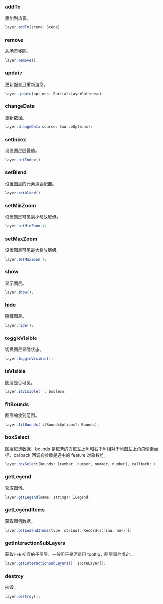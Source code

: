 ### addTo

添加到场景。

```js
layer.addTo(scene: Scene);
```

### remove

从场景移除。

```js
layer.remove();
```

### update

更新配置且重新渲染。

```js
layer.update(options: Partial<LayerOptions>);
```

### changeData

更新数据。

```js
layer.changeData(source: SourceOptions);
```

### setIndex

设置图层层叠值。

```js
layer.setIndex();
```

### setBlend

设置图层的元素混合配置。

```js
layer.setBlend();
```

### setMinZoom

设置图层可见最小缩放层级。

```js
layer.setMinZoom();
```

### setMaxZoom

设置图层可见最大缩放层级。

```js
layer.setMaxZoom();
```

### show

显示图层。

```js
layer.show();
```

### hide

隐藏图层。

```js
layer.hide();
```

### toggleVisible

切换图层显隐状态。

```js
layer.toggleVisible();
```

### isVisible

图层是否可见。

```js
layer.isVisible() : boolean;
```

### fitBounds

图层缩放到范围。

```js
layer.fitBounds(fitBoundsOptions?: Bounds);
```

### boxSelect

图层框选数据，bounds 是框选的方框左上角和右下角相对于地图左上角的像素坐标，callback 回调的参数是选中的 feature 对象数组。

```js
layer.boxSelect(bounds: [number, number, number, number], callback: (...args: any[]) => void);
```

### getLegend

获取图例。

```js
layer.getLegend(name: string): ILegend;
```

### getLegendItems

获取图例数据。

```js
layer.getLegendItems(type: string): Record<string, any>[];
```

### getInteractionSubLayers

获取带有交互的子图层，一般用于是否启用 tooltip，图层事件绑定。

```js
layer.getInteractionSubLayers(): ICoreLayer[];
```

### destroy

摧毁。

```js
layer.destroy();
```

